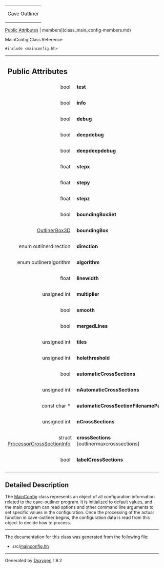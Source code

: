 <table data-cellspacing="0" data-cellpadding="0">
<colgroup>
<col style="width: 100%" />
</colgroup>
<tbody>
<tr class="odd" style="height: 56px;">
<td id="projectalign" style="padding-left: 0.5em"><div id="projectname">
Cave Outliner
</div></td>
</tr>
</tbody>
</table>

[Public Attributes](#pub-attribs) | 
members](class_main_config-members.md)

MainConfig Class Reference

`#include <mainconfig.hh>`

<table class="memberdecls">
<colgroup>
<col style="width: 50%" />
<col style="width: 50%" />
</colgroup>
<tbody>
<tr class="odd heading">
<td colspan="2"><h2 id="public-attributes" class="groupheader"><span id="pub-attribs"></span> Public Attributes</h2></td>
</tr>
<tr class="even memitem:ad017d93965c353339db7a31b07b68477">
<td style="text-align: right;" class="memItemLeft" data-valign="top"><span id="ad017d93965c353339db7a31b07b68477"></span> bool </td>
<td class="memItemRight" data-valign="bottom"><strong>test</strong></td>
</tr>
<tr class="odd separator:ad017d93965c353339db7a31b07b68477">
<td colspan="2" class="memSeparator"> </td>
</tr>
<tr class="even memitem:ad7eb409fcc677af87aaaad7597cf2397">
<td style="text-align: right;" class="memItemLeft" data-valign="top"><span id="ad7eb409fcc677af87aaaad7597cf2397"></span> bool </td>
<td class="memItemRight" data-valign="bottom"><strong>info</strong></td>
</tr>
<tr class="odd separator:ad7eb409fcc677af87aaaad7597cf2397">
<td colspan="2" class="memSeparator"> </td>
</tr>
<tr class="even memitem:af100bbcba49c61c01be6adcc5ebd5a5d">
<td style="text-align: right;" class="memItemLeft" data-valign="top"><span id="af100bbcba49c61c01be6adcc5ebd5a5d"></span> bool </td>
<td class="memItemRight" data-valign="bottom"><strong>debug</strong></td>
</tr>
<tr class="odd separator:af100bbcba49c61c01be6adcc5ebd5a5d">
<td colspan="2" class="memSeparator"> </td>
</tr>
<tr class="even memitem:a9370cf33e6ff22245fcf9e82b210a9dc">
<td style="text-align: right;" class="memItemLeft" data-valign="top"><span id="a9370cf33e6ff22245fcf9e82b210a9dc"></span> bool </td>
<td class="memItemRight" data-valign="bottom"><strong>deepdebug</strong></td>
</tr>
<tr class="odd separator:a9370cf33e6ff22245fcf9e82b210a9dc">
<td colspan="2" class="memSeparator"> </td>
</tr>
<tr class="even memitem:a698f2ef432a1e0f4a652c1f7237ee3e1">
<td style="text-align: right;" class="memItemLeft" data-valign="top"><span id="a698f2ef432a1e0f4a652c1f7237ee3e1"></span> bool </td>
<td class="memItemRight" data-valign="bottom"><strong>deepdeepdebug</strong></td>
</tr>
<tr class="odd separator:a698f2ef432a1e0f4a652c1f7237ee3e1">
<td colspan="2" class="memSeparator"> </td>
</tr>
<tr class="even memitem:a39d08da53f75d634f7470baa333954ff">
<td style="text-align: right;" class="memItemLeft" data-valign="top"><span id="a39d08da53f75d634f7470baa333954ff"></span> float </td>
<td class="memItemRight" data-valign="bottom"><strong>stepx</strong></td>
</tr>
<tr class="odd separator:a39d08da53f75d634f7470baa333954ff">
<td colspan="2" class="memSeparator"> </td>
</tr>
<tr class="even memitem:a9adf62267f6a04d243527ae0079ee7dc">
<td style="text-align: right;" class="memItemLeft" data-valign="top"><span id="a9adf62267f6a04d243527ae0079ee7dc"></span> float </td>
<td class="memItemRight" data-valign="bottom"><strong>stepy</strong></td>
</tr>
<tr class="odd separator:a9adf62267f6a04d243527ae0079ee7dc">
<td colspan="2" class="memSeparator"> </td>
</tr>
<tr class="even memitem:a32f41fad1f479c9287136d33ba783808">
<td style="text-align: right;" class="memItemLeft" data-valign="top"><span id="a32f41fad1f479c9287136d33ba783808"></span> float </td>
<td class="memItemRight" data-valign="bottom"><strong>stepz</strong></td>
</tr>
<tr class="odd separator:a32f41fad1f479c9287136d33ba783808">
<td colspan="2" class="memSeparator"> </td>
</tr>
<tr class="even memitem:a751762be7967919edab5352222e70938">
<td style="text-align: right;" class="memItemLeft" data-valign="top"><span id="a751762be7967919edab5352222e70938"></span> bool </td>
<td class="memItemRight" data-valign="bottom"><strong>boundingBoxSet</strong></td>
</tr>
<tr class="odd separator:a751762be7967919edab5352222e70938">
<td colspan="2" class="memSeparator"> </td>
</tr>
<tr class="even memitem:a67db8a9dbc362254f6bbc4f4be2e6fd8">
<td style="text-align: right;" class="memItemLeft" data-valign="top"><span id="a67db8a9dbc362254f6bbc4f4be2e6fd8"></span> <a href="https://github.com/jariarkko/cave-outliner/blob/master/doc/class_outliner_box3_d.md" class="el">OutlinerBox3D</a> </td>
<td class="memItemRight" data-valign="bottom"><strong>boundingBox</strong></td>
</tr>
<tr class="odd separator:a67db8a9dbc362254f6bbc4f4be2e6fd8">
<td colspan="2" class="memSeparator"> </td>
</tr>
<tr class="even memitem:a7fbc03c7edd683c667ec1aad26928cd3">
<td style="text-align: right;" class="memItemLeft" data-valign="top"><span id="a7fbc03c7edd683c667ec1aad26928cd3"></span> enum outlinerdirection </td>
<td class="memItemRight" data-valign="bottom"><strong>direction</strong></td>
</tr>
<tr class="odd separator:a7fbc03c7edd683c667ec1aad26928cd3">
<td colspan="2" class="memSeparator"> </td>
</tr>
<tr class="even memitem:a6ebfc62c1697ee8f394eb3438e99c57d">
<td style="text-align: right;" class="memItemLeft" data-valign="top"><span id="a6ebfc62c1697ee8f394eb3438e99c57d"></span> enum outlineralgorithm </td>
<td class="memItemRight" data-valign="bottom"><strong>algorithm</strong></td>
</tr>
<tr class="odd separator:a6ebfc62c1697ee8f394eb3438e99c57d">
<td colspan="2" class="memSeparator"> </td>
</tr>
<tr class="even memitem:a05d95cac036e6a49223f5137a0267769">
<td style="text-align: right;" class="memItemLeft" data-valign="top"><span id="a05d95cac036e6a49223f5137a0267769"></span> float </td>
<td class="memItemRight" data-valign="bottom"><strong>linewidth</strong></td>
</tr>
<tr class="odd separator:a05d95cac036e6a49223f5137a0267769">
<td colspan="2" class="memSeparator"> </td>
</tr>
<tr class="even memitem:a0437d68ad9083b118d855941636472fb">
<td style="text-align: right;" class="memItemLeft" data-valign="top"><span id="a0437d68ad9083b118d855941636472fb"></span> unsigned int </td>
<td class="memItemRight" data-valign="bottom"><strong>multiplier</strong></td>
</tr>
<tr class="odd separator:a0437d68ad9083b118d855941636472fb">
<td colspan="2" class="memSeparator"> </td>
</tr>
<tr class="even memitem:aafa6ddf8f6e7bdde0471332e80664bd8">
<td style="text-align: right;" class="memItemLeft" data-valign="top"><span id="aafa6ddf8f6e7bdde0471332e80664bd8"></span> bool </td>
<td class="memItemRight" data-valign="bottom"><strong>smooth</strong></td>
</tr>
<tr class="odd separator:aafa6ddf8f6e7bdde0471332e80664bd8">
<td colspan="2" class="memSeparator"> </td>
</tr>
<tr class="even memitem:a123e679e27a2ea8531bf18b6e4b892c7">
<td style="text-align: right;" class="memItemLeft" data-valign="top"><span id="a123e679e27a2ea8531bf18b6e4b892c7"></span> bool </td>
<td class="memItemRight" data-valign="bottom"><strong>mergedLines</strong></td>
</tr>
<tr class="odd separator:a123e679e27a2ea8531bf18b6e4b892c7">
<td colspan="2" class="memSeparator"> </td>
</tr>
<tr class="even memitem:ab7dea6503e3065f583472dfed0b032cb">
<td style="text-align: right;" class="memItemLeft" data-valign="top"><span id="ab7dea6503e3065f583472dfed0b032cb"></span> unsigned int </td>
<td class="memItemRight" data-valign="bottom"><strong>tiles</strong></td>
</tr>
<tr class="odd separator:ab7dea6503e3065f583472dfed0b032cb">
<td colspan="2" class="memSeparator"> </td>
</tr>
<tr class="even memitem:a2f778fa9720229cf2820dc9d7bfdb581">
<td style="text-align: right;" class="memItemLeft" data-valign="top"><span id="a2f778fa9720229cf2820dc9d7bfdb581"></span> unsigned int </td>
<td class="memItemRight" data-valign="bottom"><strong>holethreshold</strong></td>
</tr>
<tr class="odd separator:a2f778fa9720229cf2820dc9d7bfdb581">
<td colspan="2" class="memSeparator"> </td>
</tr>
<tr class="even memitem:a354d916bbd33ea81920f7328ff330a68">
<td style="text-align: right;" class="memItemLeft" data-valign="top"><span id="a354d916bbd33ea81920f7328ff330a68"></span> bool </td>
<td class="memItemRight" data-valign="bottom"><strong>automaticCrossSections</strong></td>
</tr>
<tr class="odd separator:a354d916bbd33ea81920f7328ff330a68">
<td colspan="2" class="memSeparator"> </td>
</tr>
<tr class="even memitem:a85f1c3ffeffda3f50ab8a87ad3edfb94">
<td style="text-align: right;" class="memItemLeft" data-valign="top"><span id="a85f1c3ffeffda3f50ab8a87ad3edfb94"></span> unsigned int </td>
<td class="memItemRight" data-valign="bottom"><strong>nAutomaticCrossSections</strong></td>
</tr>
<tr class="odd separator:a85f1c3ffeffda3f50ab8a87ad3edfb94">
<td colspan="2" class="memSeparator"> </td>
</tr>
<tr class="even memitem:ae25f8aab936149c64e547a7a15290db3">
<td style="text-align: right;" class="memItemLeft" data-valign="top"><span id="ae25f8aab936149c64e547a7a15290db3"></span> const char * </td>
<td class="memItemRight" data-valign="bottom"><strong>automaticCrossSectionFilenamePattern</strong></td>
</tr>
<tr class="odd separator:ae25f8aab936149c64e547a7a15290db3">
<td colspan="2" class="memSeparator"> </td>
</tr>
<tr class="even memitem:a95ed0995830abb80cc33f6f090c2ed3e">
<td style="text-align: right;" class="memItemLeft" data-valign="top"><span id="a95ed0995830abb80cc33f6f090c2ed3e"></span> unsigned int </td>
<td class="memItemRight" data-valign="bottom"><strong>nCrossSections</strong></td>
</tr>
<tr class="odd separator:a95ed0995830abb80cc33f6f090c2ed3e">
<td colspan="2" class="memSeparator"> </td>
</tr>
<tr class="even memitem:a943b8f45ebf2bcadb841f193e2676019">
<td style="text-align: right;" class="memItemLeft" data-valign="top"><span id="a943b8f45ebf2bcadb841f193e2676019"></span> struct <a href="struct_processor_cross_section_info.md" class="el">ProcessorCrossSectionInfo</a> </td>
<td class="memItemRight" data-valign="bottom"><strong>crossSections</strong> [outlinermaxcrosssections]</td>
</tr>
<tr class="odd separator:a943b8f45ebf2bcadb841f193e2676019">
<td colspan="2" class="memSeparator"> </td>
</tr>
<tr class="even memitem:a903dc0119ec4155627ce8bb3531f4d86">
<td style="text-align: right;" class="memItemLeft" data-valign="top"><span id="a903dc0119ec4155627ce8bb3531f4d86"></span> bool </td>
<td class="memItemRight" data-valign="bottom"><strong>labelCrossSections</strong></td>
</tr>
<tr class="odd separator:a903dc0119ec4155627ce8bb3531f4d86">
<td colspan="2" class="memSeparator"> </td>
</tr>
</tbody>
</table>

<span id="details"></span>

## Detailed Description

The <a href="https://github.com/jariarkko/cave-outliner/blob/master/doc/class_main_config.md" class="el">MainConfig</a> class
represents an object of all configuration information related to the
cave-outliner program. It is initialized to default values, and the main
program can read options and other command line arguments to set
specific values in the configuration. Once the processing of the actual
function in cave-outliner begins, the configuration data is read from
this object to decide how to process.

------------------------------------------------------------------------

The documentation for this class was generated from the following file:

-   src/<a href="mainconfig_8hh_source.md" class="el">mainconfig.hh</a>

------------------------------------------------------------------------

<span class="small">Generated
by [Doxygen](https://www.doxygen.org/index.md)
1.9.2</span>
